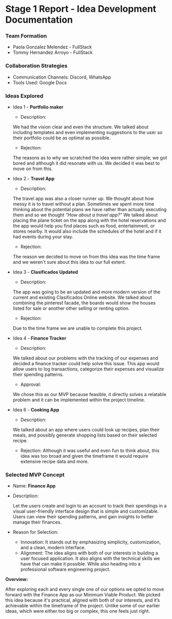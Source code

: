 # Stage 1 Report \- Idea Development Documentation

### **Team Formation**

* Paola Gonzalez Melendez \- FullStack  
* Tommy Hernandez Arroyo \- FullStack

### **Collaboration Strategies**

* Communication Channels: Discord, WhatsApp  
* Tools Used: Google Docs

### **Ideas Explored**

* Idea 1 \- **Portfolio maker**  
  * Description:

  We had the vision clear and even the structure. We talked about including templates and even implementing suggestions to the user so their portfolio could be as optimal as possible. 

  * Rejection:

  The reasons as to why we scratched the idea were rather simple; we got bored and although it did resonate with us. We decided it was best to move on from this. 

* Idea 2 \- **Travel App**  
  * Description:

  The travel app was also a closer runner up. We thought about how messy it is to travel without a plan. Sometimes we spent more time thinking about the potential plans we have rather than actually executing them and so we thought *“How about a travel app?”* We talked about placing the plane ticket on the app along with the hotel reservations and the app would help you find places such as food, entertainment, or stores nearby. It would also include the schedules of the hotel and if it had events during your stay.

  * Rejection:

  The reason we decided to move on from this idea was the time frame and we weren't sure about this idea to our full extent.

* Idea 3 \- **Clasificados Updated**  
  * Description:

  The app was going to be an updated and more modern version of the current and existing Clasificados Online website. We talked about combining the pinterest facade, the boards would show the houses listed for sale or another other selling or renting option.

  * Rejection:

  Due to the time frame we are unable to complete this project.

* Idea 4 \- **Finance Tracker**  
  * Description:

  We talked about our problems with the tracking of our expenses and decided a finance tracker could help solve this issue. This app would allow users to log transactions, categorize their expenses and visualize their spending patterns. 

  * Approval:

  We chose this as our MVP because feasible, it directly solves a relatable problem and it can be implemented within the project timeline. 

* Idea 6 \- **Cooking App**  
  * Description:

  We talked about an app where users could look up recipes, plan their meals, and possibly generate shopping lists based on their selected recipe.

  * Rejection: Although it was useful and even fun to think about, this idea was too broad and given the timeframe it would require extensive recipe data and more.

### **Selected MVP Concept**

* Name: **Finance App**  
* Description:

  Let the users create and login to an account to track their spendings in a visual user-friendly interface design that is simple and customizable. Users can view their spending patterns, and gain insights to better manage their finances.

* Reason for Selection:  
  * Innovation: It stands out by emphasizing simplicity, customization, and a clean, modern interface.  
  * Alignment: The idea aligns with both of our interests in building a user focused application. It also aligns with the technical skills we have that can make it possible. While also heading into a professional software engineering project.

**Overview:**

After exploring each and every single one of our options we opted to move forward with the Finance App as our Minimum Viable Product.  We picked this idea because it's practical, aligned with both of our interests, and it’s achievable within the timeframe of the project. Unlike some of our earlier ideas, which were either too big or complex, this one feels just right.